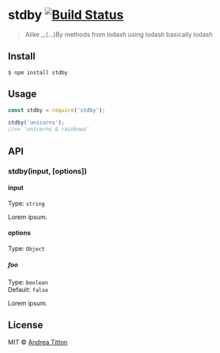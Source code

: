# stdby [![Build Status](https://travis-ci.org/NoFishLikeIan/stdby.svg?branch=master)](https://travis-ci.org/NoFishLikeIan/stdby)

> Alike _.(...)By methods from lodash using lodash basically lodash


## Install

```
$ npm install stdby
```


## Usage

```js
const stdby = require('stdby');

stdby('unicorns');
//=> 'unicorns & rainbows'
```


## API

### stdby(input, [options])

#### input

Type: `string`

Lorem ipsum.

#### options

Type: `Object`

##### foo

Type: `boolean`<br>
Default: `false`

Lorem ipsum.


## License

MIT © [Andrea Titton](https://github.com/NoFishLikeIan)
